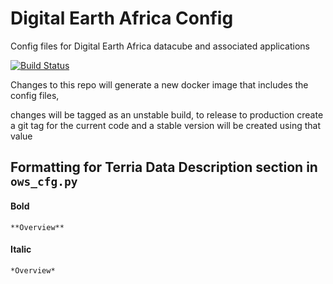 # Digital Earth Africa Config
Config files for Digital Earth Africa datacube and associated applications

[![Build Status](https://travis-ci.org/digitalearthafrica/config.svg?branch=master)](https://travis-ci.org/digitalearthafrica/config)

Changes to this repo will generate a new docker image that includes the config files,

changes will be tagged as an unstable build, to release to production create a git tag for the current code and a stable version will be created using that value

## Formatting for Terria Data Description section in `ows_cfg.py`
#### Bold
```
**Overview**
```
#### Italic
```
*Overview*
```
